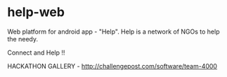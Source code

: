 help-web
========

Web platform for android app - "Help". Help is a network of NGOs to help the needy. 

Connect and Help !!

HACKATHON GALLERY - http://challengepost.com/software/team-4000
